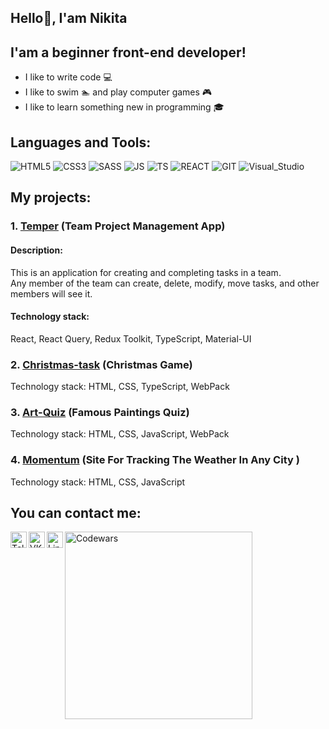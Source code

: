 ## Hello👋, I'am Nikita


## I'am a beginner front-end developer!
- I like to write code 💻
- I like to swim 🏊 and play computer games 🎮 
- I like to learn something new in programming 🎓


## Languages and Tools:

![HTML5](https://img.shields.io/badge/-HTML5-000?style=for-the-badge&logo=HTML5&logoColor=e96228)
![CSS3](https://img.shields.io/badge/-CSS3-000?style=for-the-badge&logo=CSS3&logoColor=264de4)
![SASS](https://img.shields.io/badge/-SASS/SCSS-000?style=for-the-badge&logo=SASS&logoColor=c76395)
![JS](https://img.shields.io/badge/-JS-000?style=for-the-badge&logo=JavaScript)
![TS](https://img.shields.io/badge/-TS-000?style=for-the-badge&logo=TypeScript)
![REACT](https://img.shields.io/badge/-REACT-000?style=for-the-badge&logo=React)
![GIT](https://img.shields.io/badge/-GIT-000?style=for-the-badge&logo=Git)
![Visual_Studio](https://img.shields.io/badge/-Visual_Studio_Code-000?style=for-the-badge&logo=VisualStudioCode&logoColor=6a78ff)



## My projects:

### 1. [Temper](https://react-project-management-system-team7.netlify.app/) (Team Project Management App)<br>
#### Description:<br>
This is an application for creating and completing tasks in a team.<br> 
Any member of the team can create, delete, modify, move tasks, and other members will see it.
#### Technology stack:<br>  
React, React Query, Redux Toolkit, TypeScript, Material-UI

### 2. [Christmas-task](https://christmas-rsschool-fespis.netlify.app/) (Christmas Game)
Technology stack: HTML, CSS, TypeScript, WebPack
### 3. [Art-Quiz](https://art-quiz-rsschool-fespis.netlify.app/) (Famous Paintings Quiz)
Technology stack: HTML, CSS, JavaScript, WebPack
### 4. [Momentum](https://momentum-rsschool-fespis.netlify.app/) (Site For Tracking The Weather In Any City )
Technology stack: HTML, CSS, JavaScript



## You can contact me:

[<img align="left" alt="Telegram" width="26px" src="https://cdn-icons-png.flaticon.com/512/906/906377.png"/>][telegram]
[<img align="left" alt="VK" width="26px" src="https://cdn-icons-png.flaticon.com/512/145/145813.png"/>][vk]
[<img align="left" alt="LinkedIn" width="26px" src="https://cdn-icons.flaticon.com/png/512/3536/premium/3536505.png?token=exp=1656355974~hmac=63fd3e915f2f602779129a16715eaea6"/>][linkedin]
[<img align="left" alt="Codewars" width="300px" src="https://www.codewars.com/users/Fespis/badges/large"/>][Codewars]

[telegram]: https://t.me/Fespis
[vk]: https://vk.com/ablo4k0_o07
[linkedin]: https://www.linkedin.com/in/nikita-zhuk-a0032723b/
[Codewars]: https://www.codewars.com/users/Fespis

<!--
**Fespis/Fespis** is a ✨ _special_ ✨ repository because its `README.md` (this file) appears on your GitHub profile.

Here are some ideas to get you started:

- 🔭 I’m currently working on ...
- 🌱 I’m currently learning ...
- 👯 I’m looking to collaborate on ...
- 🤔 I’m looking for help with ...
- 💬 Ask me about ...
- 📫 How to reach me: ...
- 😄 Pronouns: ...
- ⚡ Fun fact: ...
-->
